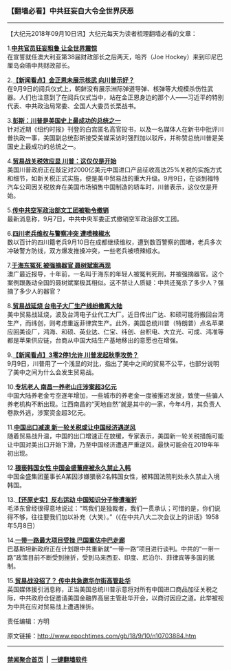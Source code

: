### 【翻墙必看】中共狂妄自大令全世界厌恶
------------------------

<p>【大纪元2018年09月10日讯】大纪元每天为读者梳理翻墙必看的文章：</p>
<p>1.<b><a href="http://www.epochtimes.com/gb/18/9/10/n10704907.htm" target="_blank" rel="noopener noreferrer">中共官员狂妄粗鲁 让全世界震惊</a></b><br />
在宣誓就任澳大利亚第38届财政部长之后两天，哈齐（Joe Hockey）来到印尼巴厘岛会晤中共财政部长。</p>
<p>2.<b><a href="http://www.epochtimes.com/gb/18/9/10/n10704495.htm" target="_blank" rel="noopener noreferrer">【新闻看点】金正恩未展示核武 向川普示好？</a></b><br />
在9月9日的阅兵仪式上，朝鲜没有展示洲际弹道导弹、核弹等大规模杀伤性武器。人们也注意到了在阅兵仪式当中，站在金正恩身边的那个人——习近平的特别代表、中共政治局常委、全国人大委员长栗战书。</p>
<p>3.<b><a href="http://www.epochtimes.com/gb/18/9/10/n10703013.htm" target="_blank" rel="noopener noreferrer">彭斯：川普是美国史上最成功的总统之一</a></b><br />
针对近期《纽约时报》刊登的白宫匿名高官投书，以及一名媒体人在新书中批评川普执政一事，美国副总统彭斯接受美媒采访时强烈加以驳斥，并称赞总统川普是美国史上最成功的总统之一。</p>
<p>4.<b><a href="http://www.epochtimes.com/gb/18/9/10/n10702499.htm" target="_blank" rel="noopener noreferrer">贸易战关税效应显 川普：这仅仅是开始</a></b><br />
美国川普政府正在敲定对2000亿美元中国进口产品征收高达25%关税的实施方式和细节，如新关税正式实施，便是美中贸易战的重大升级。9月9日，在谈到福特汽车公司因关税放弃在美国市场销售中国制造的轿车时，川普表示，这仅仅是开始。</p>
<p>5.<b><a href="http://www.epochtimes.com/gb/18/9/10/n10702722.htm" target="_blank" rel="noopener noreferrer">传中共空军政治部文工团被勒令撤销</a></b><br />
最新消息称，9月7日，中共中央军委正式撤销空军政治部文工团。</p>
<p>6.<b><a href="http://www.epochtimes.com/gb/18/9/10/n10704960.htm" target="_blank" rel="noopener noreferrer">四川老兵维权与警察冲突 遭喷辣椒水</a></b><br />
数以百计的四川籍老兵9月10日在成都继续维权，遭到数百警察的围堵，老兵多次冲破警方防线，双方爆发推搡冲突，一些老兵被喷辣椒水。</p>
<p>7.<b><a href="http://www.epochtimes.com/gb/18/9/10/n10704777.htm" target="_blank" rel="noopener noreferrer">于海东冤死 被强摘器官 聂树斌案再现</a></b><br />
澳广最近报导，十年前，一名叫于海东的年轻人被冤判死刑，并被强摘器官。这个案例跟轰动全国的聂树斌案极其相似。这不禁让人质疑：中共还冤杀了多少人？强摘了多少人的器官？</p>
<p>8.<b><a href="http://www.epochtimes.com/gb/18/9/10/n10704089.htm" target="_blank" rel="noopener noreferrer">贸易战延烧 台电子大厂生产线纷撤离大陆</a></b><br />
美中贸易战延烧，波及台湾电子业代工大厂。近日传出广达、和硕可能将搬回台湾生产，而纬创，则考虑重返菲律宾生产。此外，美国总统川普（特朗普）点名苹果应回美设厂，鸿海、和硕、英业达、仁宝、纬创、台积电、大立光、可成、鸿准等都是苹果供应链，台商从中国大陆生产基地移出的意愿也在增强。</p>
<p>9.<b><a href="http://www.epochtimes.com/gb/18/9/10/n10704230.htm" target="_blank" rel="noopener noreferrer">【新闻看点】3零2停1允许 川普发起秋季攻势？</a></b><br />
9月9日，川普用了一个浅显的对比，指出了美中之间的贸易不公平，也部分说明了美中之间为什么会发生贸易战。</p>
<p>10.<b><a href="http://www.epochtimes.com/gb/18/9/10/n10704244.htm" target="_blank" rel="noopener noreferrer">专坑老人 南昌一养老山庄涉案超3亿元</a></b><br />
中国大陆养老金亏空逐年增加，一些城市的养老金一度被推迟发放，致使一些骗人养老机构不断出现。江西南昌的“天地自然”就是其中的一家，今年4月，其负责人卷款外逃，涉案资金超3亿元。</p>
<p>11.<b><a href="http://www.epochtimes.com/gb/18/9/10/n10704142.htm" target="_blank" rel="noopener noreferrer">中国出口减速 新一轮关税或让中国经济遇逆风</a></b><br />
随着贸易战升温，中国的出口增速正在放缓，专家表示，美国新一轮关税措施可能让中国对美出口开始下滑，乃至中国经济遭遇严重逆风，最快可能会在2019年年初出现。</p>
<p>12.<b><a href="http://www.epochtimes.com/gb/18/9/10/n10702645.htm" target="_blank" rel="noopener noreferrer">猥亵韩国女性 中国金盛董座被永久禁止入韩</a></b><br />
中国金盛集团董事长A某因涉嫌猥亵2名韩国女性，被韩国法院判处永久禁止入境韩国。</p>
<p>13.<b><a href="http://www.epochtimes.com/gb/18/9/10/n10702629.htm" target="_blank" rel="noopener noreferrer">【还原史实】反右运动 中国知识分子惨遭摧折</a></b><br />
毛泽东曾经很得意地说过：“骂我们是独裁者，我们一贯承认；可惜的是，你们说得不够，往往要我们加以补充（大笑）。”（《在中共八大二次会议上的讲话》1958年5月8日）</p>
<p>14.<b><a href="http://www.epochtimes.com/gb/18/9/10/n10703991.htm" target="_blank" rel="noopener noreferrer">一带一路最大项目受挫 巴国重估中巴走廊</a></b><br />
巴基斯坦新政府正在计划跟中共重新就“一带一路”项目进行谈判。中共的“一带一路”政策目前不断受到挫折，受到马来西亚、印度、尼泊尔、菲律宾等多国的抵制。</p>
<p>15.<b><a href="http://www.epochtimes.com/gb/18/9/10/n10703092.htm" target="_blank" rel="noopener noreferrer">贸易战没招了？ 传中共急邀华尔街高管赴华</a></b><br />
英国媒体援引消息称，正当美国总统川普示意将对所有中国进口商品加征关税之际，中共政府仓促邀请美国金融界高层主管赴华开会，以商讨因应之道。此举被视为中共在应对贸易战上遭遇挫折。</p>
<p>责任编辑：方明</p>

原文链接：http://www.epochtimes.com/gb/18/9/10/n10703884.htm


------------------------
#### [禁闻聚合首页](https://github.com/gfw-breaker/banned-news/blob/master/README.md) &nbsp;|&nbsp;  [一键翻墙软件](https://github.com/gfw-breaker/nogfw/blob/master/README.md)
